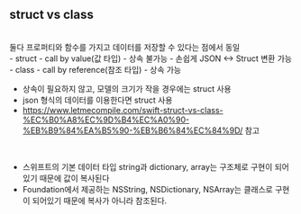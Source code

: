 ## struct vs class 
<br>
둘다 프로퍼티와 함수를 가지고 데이터를 저장할 수 있다는 점에서 동일 
<br>
- struct
  - call by value(값 타입)
  - 상속 불가능
  - 손쉽게 JSON <-> Struct 변환 가능
- class
  - call by reference(참조 타입)
  - 상속 가능



- 상속이 필요하지 않고, 모델의 크기가 작을 경우에는 struct 사용
- json 형식의 데이터를 이용한다면 struct 사용
- https://www.letmecompile.com/swift-struct-vs-class-%EC%B0%A8%EC%9D%B4%EC%A0%90-%EB%B9%84%EA%B5%90-%EB%B6%84%EC%84%9D/ 참고

<br>

- 스위프트의 기본 데이터 타입 string과 dictionary, array는 구조체로 구현이 되어 있기 때문에 값이 복사된다
- Foundation에서 제공하는 NSString, NSDictionary, NSArray는 클래스로 구현이 되어있기 때문에 복사가 아니라 참조된다.

